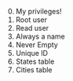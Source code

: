0. My privileges!
1. Root user
2. Read user
3. Always a name
4. Never Empty
5. Unique ID
6. States table
7. Cities table
